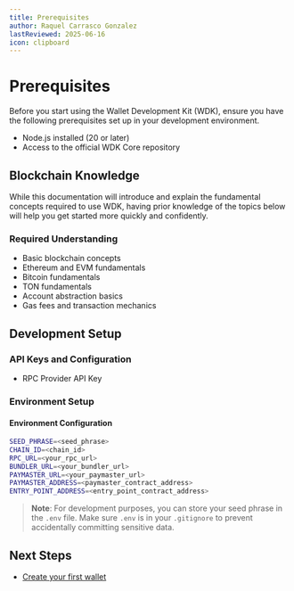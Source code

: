 ```yaml
---
title: Prerequisites
author: Raquel Carrasco Gonzalez
lastReviewed: 2025-06-16
icon: clipboard
---
```


# Prerequisites

Before you start using the Wallet Development Kit (WDK), ensure you have the following prerequisites set up in your development environment.

- Node.js installed (20 or later)
- Access to the official WDK Core repository


## Blockchain Knowledge

While this documentation will introduce and explain the fundamental concepts required to use WDK, having prior knowledge of the topics below will help you get started more quickly and confidently.

### Required Understanding

- Basic blockchain concepts
- Ethereum and EVM fundamentals
- Bitcoin fundamentals
- TON fundamentals
- Account abstraction basics
- Gas fees and transaction mechanics

## Development Setup

### API Keys and Configuration

- RPC Provider API Key

### Environment Setup

#### Environment Configuration

```bash
SEED_PHRASE=<seed_phrase>
CHAIN_ID=<chain_id>
RPC_URL=<your_rpc_url>
BUNDLER_URL=<your_bundler_url>
PAYMASTER_URL=<your_paymaster_url>
PAYMASTER_ADDRESS=<paymaster_contract_address>
ENTRY_POINT_ADDRESS=<entry_point_contract_address>
```

> **Note**: For development purposes, you can store your seed phrase in the `.env` file. Make sure `.env` is in your `.gitignore` to prevent accidentally committing sensitive data.



## Next Steps

* [Create your first wallet](.quick-start.md)
